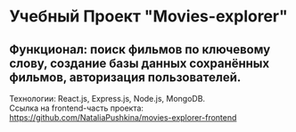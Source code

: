 # Учебный Проект "Movies-explorer"

## Функционал: поиск фильмов по ключевому слову, создание базы данных сохранённых фильмов, авторизация пользователей.  
Технологии: React.js, Express.js, Node.js, MongoDB.  
Ссылка на frontend-часть проекта: https://github.com/NataliaPushkina/movies-explorer-frontend
